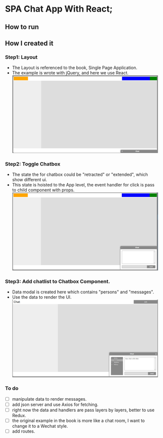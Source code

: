 # SPA Chat App With React;

## How to run 

## How I created it
### Step1: Layout
- The Layout is referenced to the book, Single Page Application.
- The example is wrote with jQuery, and here we use React.
![layout](public/imgs/Step1_Layout.png?raw=true "layout")

### Step2: Toggle Chatbox
- The state the for chatbox could be "retracted" or "extended", which show different ui.
- This state is hoisted to the App level, the event handler for click is pass to child component with props. 
![chatbox_toggle](public/imgs/Step2_ToggleChatBox.png?raw=true "chatbox")

### Step3: Add chatlist to Chatbox Component.
- Data modal is created here which contains "persons" and "messages".
- Use the data to render the UI.
![friendslist_message_log](public/imgs/Step3_Combine_friends_with_message_log.png?raw=true "friendslist_message_log")

### To do 
- [ ] manipulate data to render messages.
- [ ] add json server and use Axios for fetching.
- [ ] right now the data and handlers are pass layers by layers, better to use Redux.
- [ ] the original example in the book is more like a chat room, I want to change it to a Wechat style.
- [ ] add routes.
